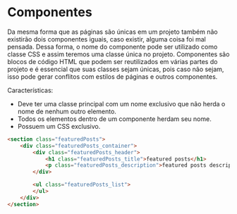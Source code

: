 # Componentes
Da mesma forma que as páginas são únicas em um projeto também não existirão dois componentes iguais, caso existir, alguma coisa foi mal pensada. Dessa forma, o nome do componente pode ser utilizado como classe CSS e assim teremos uma classe única no projeto. Componentes são blocos de código HTML que podem ser reutilizados em várias partes do projeto e é essencial que suas classes sejam únicas, pois caso não sejam, isso pode gerar conflitos com estilos de páginas e outros componentes.

Características:
- Deve ter uma classe principal com um nome exclusivo que não herda o nome de nenhum outro elemento.
- Todos os elementos dentro de um componente herdam seu nome.
- Possuem um CSS exclusivo.

```html
<section class="featuredPosts">
	<div class="featuredPosts_container">
		<div class="featuredPosts_header">
			<h1 class="featuredPosts_title">featured posts</h1>
			<p class="featuredPosts_description">featured posts description</p>
		</div>

		<ul class="featuredPosts_list">
		</ul>
	</div>
</section>
```